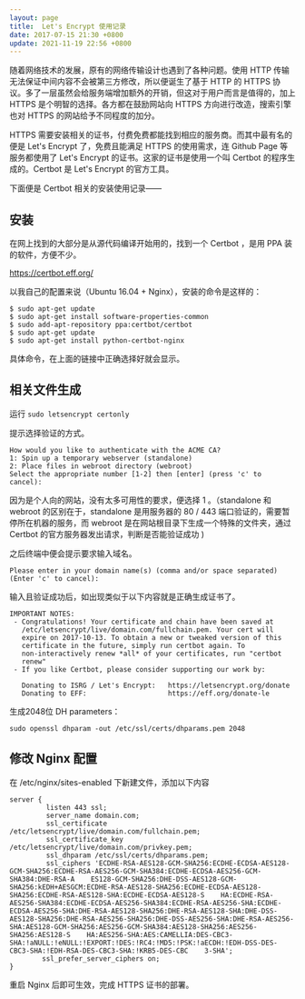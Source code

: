```yaml
---
layout: page
title:  Let's Encrypt 使用记录
date: 2017-07-15 21:30 +0800
update: 2021-11-19 22:56 +0800
---
```


随着网络技术的发展，原有的网络传输设计也遇到了各种问题。使用 HTTP 传输无法保证中间内容不会被第三方修改，所以便诞生了基于 HTTP 的 HTTPS 协议。多了一层虽然会给服务端增加额外的开销，但这对于用户而言是值得的，加上 HTTPS 是个明智的选择。各方都在鼓励网站向 HTTPS 方向进行改造，搜索引擎也对 HTTPS 的网站给予不同程度的加分。

HTTPS 需要安装相关的证书，付费免费都能找到相应的服务商。而其中最有名的便是 Let's Encrypt 了，免费且能满足 HTTPS 的使用需求，连 Github Page 等服务都使用了 Let's Encrypt 的证书。这家的证书是使用一个叫 Certbot 的程序生成的。Certbot 是 Let's Encrypt 的官方工具。

下面便是 Certbot 相关的安装使用记录——

## 安装

在网上找到的大部分是从源代码编译开始用的，找到一个 Certbot ，是用 PPA 装的软件，方便不少。

https://certbot.eff.org/

以我自己的配置来说（Ubuntu 16.04 + Nginx），安装的命令是这样的：

```
$ sudo apt-get update
$ sudo apt-get install software-properties-common
$ sudo add-apt-repository ppa:certbot/certbot
$ sudo apt-get update
$ sudo apt-get install python-certbot-nginx 
```

具体命令，在上面的链接中正确选择好就会显示。

## 相关文件生成

运行 ``` sudo letsencrypt certonly ```

提示选择验证的方式。

```
How would you like to authenticate with the ACME CA?
1: Spin up a temporary webserver (standalone)
2: Place files in webroot directory (webroot)
Select the appropriate number [1-2] then [enter] (press 'c' to cancel): 
```

因为是个人向的网站，没有太多可用性的要求，便选择 1 。（standalone 和 webroot 的区别在于，standalone 是用服务器的 80 / 443 端口验证的，需要暂停所在机器的服务，而 webroot 是在网站根目录下生成一个特殊的文件夹，通过 Certbot 的官方服务器发出请求，判断是否能验证成功 )

之后终端中便会提示要求输入域名。

```Please enter in your domain name(s) (comma and/or space separated)  (Enter 'c' to cancel):```


输入且验证成功后，如出现类似于以下内容就是正确生成证书了。

```
IMPORTANT NOTES:
 - Congratulations! Your certificate and chain have been saved at
   /etc/letsencrypt/live/domain.com/fullchain.pem. Your cert will
   expire on 2017-10-13. To obtain a new or tweaked version of this
   certificate in the future, simply run certbot again. To
   non-interactively renew *all* of your certificates, run "certbot
   renew"
 - If you like Certbot, please consider supporting our work by:

   Donating to ISRG / Let's Encrypt:   https://letsencrypt.org/donate
   Donating to EFF:                    https://eff.org/donate-le

```

生成2048位 DH parameters：

```
sudo openssl dhparam -out /etc/ssl/certs/dhparams.pem 2048
```

## 修改 Nginx 配置

在 /etc/nginx/sites-enabled 下新建文件，添加以下内容

```
server {
         listen 443 ssl;
         server_name domain.com;
         ssl_certificate /etc/letsencrypt/live/domain.com/fullchain.pem;
         ssl_certificate_key /etc/letsencrypt/live/domain.com/privkey.pem;
         ssl_dhparam /etc/ssl/certs/dhparams.pem;
         ssl_ciphers 'ECDHE-RSA-AES128-GCM-SHA256:ECDHE-ECDSA-AES128-GCM-SHA256:ECDHE-RSA-AES256-GCM-SHA384:ECDHE-ECDSA-AES256-GCM-SHA384:DHE-RSA-A    ES128-GCM-SHA256:DHE-DSS-AES128-GCM-SHA256:kEDH+AESGCM:ECDHE-RSA-AES128-SHA256:ECDHE-ECDSA-AES128-SHA256:ECDHE-RSA-AES128-SHA:ECDHE-ECDSA-AES128-S    HA:ECDHE-RSA-AES256-SHA384:ECDHE-ECDSA-AES256-SHA384:ECDHE-RSA-AES256-SHA:ECDHE-ECDSA-AES256-SHA:DHE-RSA-AES128-SHA256:DHE-RSA-AES128-SHA:DHE-DSS-    AES128-SHA256:DHE-RSA-AES256-SHA256:DHE-DSS-AES256-SHA:DHE-RSA-AES256-SHA:AES128-GCM-SHA256:AES256-GCM-SHA384:AES128-SHA256:AES256-SHA256:AES128-S    HA:AES256-SHA:AES:CAMELLIA:DES-CBC3-SHA:!aNULL:!eNULL:!EXPORT:!DES:!RC4:!MD5:!PSK:!aECDH:!EDH-DSS-DES-CBC3-SHA:!EDH-RSA-DES-CBC3-SHA:!KRB5-DES-CBC    3-SHA';
        ssl_prefer_server_ciphers on;
}
```

重启 Nginx 后即可生效，完成 HTTPS 证书的部署。

